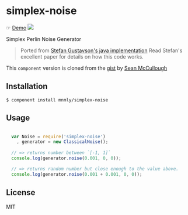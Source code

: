# simplex-noise

☞ [Demo](http://mnmly.github.io/simplex-noise/)
[![](http://f.cl.ly/items/2V0y1x203g0w3T1A1z2P/Image%202013.05.25%209%3A57%3A50%20AM.png)](http://mnmly.github.io/simplex-noise/)



Simplex Perlin Noise Generator

> Ported from [Stefan Gustavson's java implementation](http://staffwww.itn.liu.se/~stegu/simplexnoise/simplexnoise.pdf)
> Read Stefan's excellent paper for details on how this code works.

This `component` version is cloned from the [gist](https://gist.github.com/banksean/304522) by [Sean McCullough](https://github.com/banksean)
  
  

## Installation

    $ component install mnmly/simplex-noise

## Usage

```javascript

  var Noise = require('simplex-noise')
    , generator = new ClassicalNoise();
  
  // => returns number between `[-1, 1]`
  console.log(generator.noise(0.001, 0, 0));

  // => returns random number but close enough to the value above.
  console.log(generator.noise(0.001 + 0.001, 0, 0));
```

## License

  MIT
